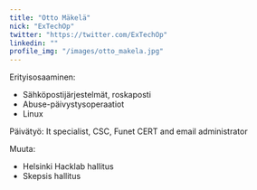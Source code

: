 ```yaml
---
title: "Otto Mäkelä"
nick: "ExTechOp"
twitter: "https://twitter.com/ExTechOp"
linkedin: ""
profile_img: "/images/otto_makela.jpg"
---
```


Erityisosaaminen:
* Sähköpostijärjestelmät, roskaposti
* Abuse-päivystysoperaatiot
* Linux

Päivätyö: It specialist, CSC, Funet CERT and email administrator

Muuta:
* Helsinki Hacklab hallitus
* Skepsis hallitus

